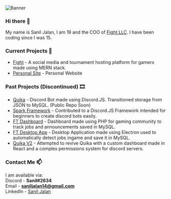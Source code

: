 ![Banner](https://cdn.discordapp.com/attachments/265492092720119814/820954537648717824/Sanil_Jalan_LinkedIn_Banner_Slim.png)

### Hi there 👋

My name is Sanil Jalan, I am 19 and the COO of [Fight LLC](https://fighttm.com). I have been coding since I was 15.

### Current Projects 🔭
- [Fight](https://fighttm.com) - A social media and tournament hosting platform for gamers made using MERN stack.
- [Personal Site](https://sanil14.github.io/website) - Personal Website

### Past Projects (Discontinued) 🎞️

- [Quika](https://quika.weebly.com/) - Discord Bot made using Discord.JS. Transitioned storage from JSON to MySQL. (Public Repo Soon)
- [Spark Framework](https://github.com/Spark-Core/Spark) - Contributed to a Discord.JS Framework intended for beginners to create discord bots easily.
- [FT Dashboard](https://falconites.com) - Dashboard made using PHP for gaming community to track jobs and announcements saved in MySQL.
- [FT Desktop App](https://falconites.com) - Desktop Application made using Electron used to automatically detect jobs ingame and save it in MySQL.
- [Quika V2](http://quikabot.com) - Attempted to revive Quika with a custom dashboard made in React and a complex permissions system for discord servers.

### Contact Me 📫 

I am available via:<br />
Discord - **Sanil#2634**<br />
Email - **saniljalan14@gmail.com**<br />
LinkedIn - [Sanil Jalan](https://www.linkedin.com/in/sanil-jalan/)
